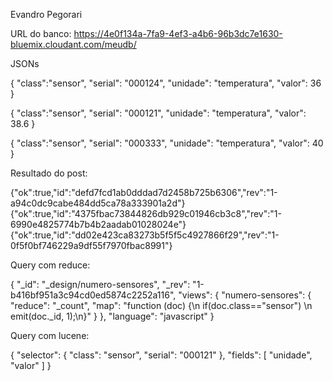 
Evandro Pegorari

URL do banco: https://4e0f134a-7fa9-4ef3-a4b6-96b3dc7e1630-bluemix.cloudant.com/meudb/

JSONs

{
 "class":"sensor",
 "serial": "000124",
 "unidade": "temperatura",
 "valor": 36
}

{
 "class":"sensor",
 "serial": "000121",
 "unidade": "temperatura",
 "valor": 38.6
}

{
 "class":"sensor",
 "serial": "000333",
 "unidade": "temperatura",
 "valor": 40
}

Resultado do post:

{"ok":true,"id":"defd7fcd1ab0dddad7d2458b725b6306","rev":"1-a94c0dc9cabe484dd5ca78a333901a2d"}
{"ok":true,"id":"4375fbac73844826db929c01946cb3c8","rev":"1-6990e4825774b7b4b2aadab01028024e"}
{"ok":true,"id":"dd02e423ca83273b5f5f5c4927866f29","rev":"1-0f5f0bf746229a9df55f7970fbac8991"}

Query com reduce:

{
  "_id": "_design/numero-sensores",
  "_rev": "1-b416bf951a3c94cd0ed5874c2252a116",
  "views": {
    "numero-sensores": {
      "reduce": "_count",
      "map": "function (doc) {\n  if(doc.class==\"sensor\")  \n    emit(doc._id, 1);\n}"
    }
  },
  "language": "javascript"
}

Query com lucene:

{
	"selector": {
		"class": "sensor",
		"serial": "000121"
	},
	"fields": [
		"unidade", "valor"
	]
}
